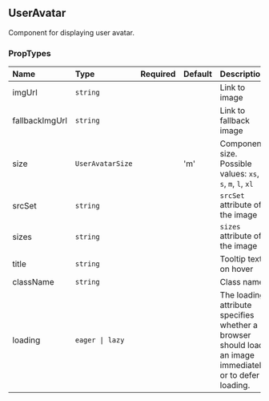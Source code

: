 ## UserAvatar

Component for displaying user avatar.

### PropTypes

| Name           | Type             | Required | Default | Description                                                                                             |
| :------------- | :--------------- | :------- | :------ | :------------------------------------------------------------------------------------------------------ |
| imgUrl         | `string`         |          |         | Link to image                                                                                           |
| fallbackImgUrl | `string`         |          |         | Link to fallback image                                                                                  |
| size           | `UserAvatarSize` |          | 'm'     | Component size. Possible values: `xs`, `s`, `m`, `l`, `xl`                                              |
| srcSet         | `string`         |          |         | `srcSet` attribute of the image                                                                         |
| sizes          | `string`         |          |         | `sizes` attribute of the image                                                                          |
| title          | `string`         |          |         | Tooltip text on hover                                                                                   |
| className      | `string`         |          |         | Class name                                                                                              |
| loading        | `eager \| lazy`  |          |         | The loading attribute specifies whether a browser should load an image immediately or to defer loading. |
